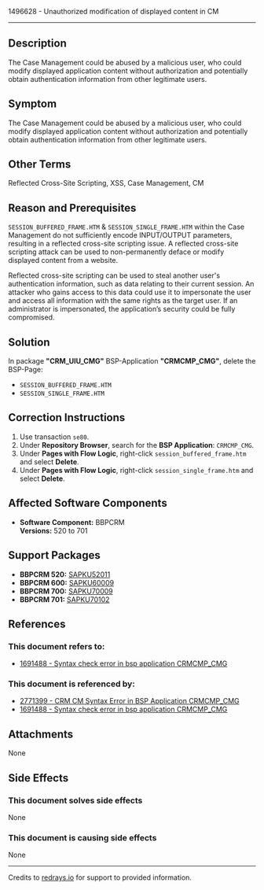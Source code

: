 1496628 - Unauthorized modification of displayed content in CM

---

## Description

The Case Management could be abused by a malicious user, who could modify displayed application content without authorization and potentially obtain authentication information from other legitimate users.

## Symptom

The Case Management could be abused by a malicious user, who could modify displayed application content without authorization and potentially obtain authentication information from other legitimate users.

## Other Terms

Reflected Cross-Site Scripting, XSS, Case Management, CM

## Reason and Prerequisites

`SESSION_BUFFERED_FRAME.HTM` & `SESSION_SINGLE_FRAME.HTM` within the Case Management do not sufficiently encode INPUT/OUTPUT parameters, resulting in a reflected cross-site scripting issue. A reflected cross-site scripting attack can be used to non-permanently deface or modify displayed content from a website.

Reflected cross-site scripting can be used to steal another user's authentication information, such as data relating to their current session. An attacker who gains access to this data could use it to impersonate the user and access all information with the same rights as the target user. If an administrator is impersonated, the application’s security could be fully compromised.

## Solution

In package **"CRM_UIU_CMG"** BSP-Application **"CRMCMP_CMG"**, delete the BSP-Page:

- `SESSION_BUFFERED_FRAME.HTM`
- `SESSION_SINGLE_FRAME.HTM`

## Correction Instructions

1. Use transaction `se80`.
2. Under **Repository Browser**, search for the **BSP Application**: `CRMCMP_CMG`.
3. Under **Pages with Flow Logic**, right-click `session_buffered_frame.htm` and select **Delete**.
4. Under **Pages with Flow Logic**, right-click `session_single_frame.htm` and select **Delete**.

## Affected Software Components

- **Software Component:** BBPCRM  
  **Versions:** 520 to 701

## Support Packages

- **BBPCRM 520:** [SAPKU52011](https://me.sap.com/supportpackage/SAPKU52011)
- **BBPCRM 600:** [SAPKU60009](https://me.sap.com/supportpackage/SAPKU60009)
- **BBPCRM 700:** [SAPKU70009](https://me.sap.com/supportpackage/SAPKU70009)
- **BBPCRM 701:** [SAPKU70102](https://me.sap.com/supportpackage/SAPKU70102)

## References

### This document refers to:

- [1691488 - Syntax check error in bsp application CRMCMP_CMG](https://me.sap.com/notes/1691488)

### This document is referenced by:

- [2771399 - CRM CM Syntax Error in BSP Application CRMCMP_CMG](https://me.sap.com/notes/2771399)
- [1691488 - Syntax check error in bsp application CRMCMP_CMG](https://me.sap.com/notes/1691488)

## Attachments

None

## Side Effects

### This document solves side effects

None

### This document is causing side effects

None

---

Credits to [redrays.io](https://redrays.io) for support to provided information.